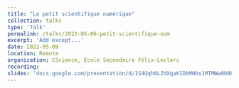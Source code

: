 ```yaml
---
title: "Le petit scientifique numérique"
collection: talks
type: 'Talk'
permalink: /talks/2022-05-06-petit-scientifique-num
excerpt: 'Add except...'
date: 2022-05-09
location: Remote
organization: CScience, École Secondaire Félix-Leclerc
recording:
slides: 'docs.google.com/presentation/d/1S4QqhALZdXqaKIDbMHbs1MTMWw0O0KJES_dBjx3GY60/edit?usp=sharing'
---
```

